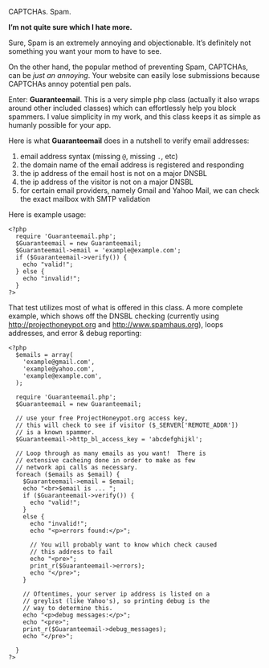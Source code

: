 CAPTCHAs.  Spam.

**I’m not quite sure which I hate more.**

Sure, Spam is an extremely annoying and objectionable.  It’s definitely not something you want your mom to have to see.

On the other hand, the popular method of preventing Spam, CAPTCHAs, can be _just an annoying_.  Your website can easily lose submissions because CAPTCHAs annoy potential pen pals.

Enter: **Guaranteemail**.  This is a very simple php class (actually it also wraps around other included classes) which can effortlessly help you block spammers.  I value simplicity in my work, and this class keeps it as simple as humanly possible for your app.

Here is what **Guaranteemail** does in a nutshell to verify email addresses:

  1. email address syntax (missing `@`, missing `.`, etc)
  1. the domain name of the email address is registered and responding
  1. the ip address of the email host is not on a major DNSBL
  1. the ip address of the visitor is not on a major DNSBL
  1. for certain email providers, namely Gmail and Yahoo Mail, we can check the exact mailbox with SMTP validation

Here is example usage:

```
<?php
  require 'Guaranteemail.php';
  $Guaranteemail = new Guaranteemail;
  $Guaranteemail->email = 'example@example.com';
  if ($Guaranteemail->verify()) {
    echo "valid!";
  } else {
    echo "invalid!";
  }
?>
```

That test utilizes most of what is offered in this class.  A more complete example, which shows off the DNSBL checking (currently using http://projecthoneypot.org and http://www.spamhaus.org), loops addresses, and error & debug reporting:

```
<?php
  $emails = array(
    'example@gmail.com',
    'example@yahoo.com',
    'example@example.com',
  );

  require 'Guaranteemail.php';
  $Guaranteemail = new Guaranteemail;

  // use your free ProjectHoneypot.org access key, 
  // this will check to see if visitor ($_SERVER['REMOTE_ADDR']) 
  // is a known spammer.
  $Guaranteemail->http_bl_access_key = 'abcdefghijkl';

  // Loop through as many emails as you want!  There is  
  // extensive cacheing done in order to make as few 
  // network api calls as necessary.
  foreach ($emails as $email) {
    $Guaranteemail->email = $email;
    echo "<br>$email is ... ";
    if ($Guaranteemail->verify()) {
      echo "valid!";
    }
    else {
      echo "invalid!";
      echo "<p>errors found:</p>";
  
      // You will probably want to know which check caused 
      // this address to fail
      echo "<pre>";
      print_r($Guaranteemail->errors);
      echo "</pre>";
    }

    // Oftentimes, your server ip address is listed on a  
    // greylist (like Yahoo's), so printing debug is the 
    // way to determine this.
    echo "<p>debug messages:</p>";
    echo "<pre>";
    print_r($Guaranteemail->debug_messages);
    echo "</pre>";

  }
?>
```